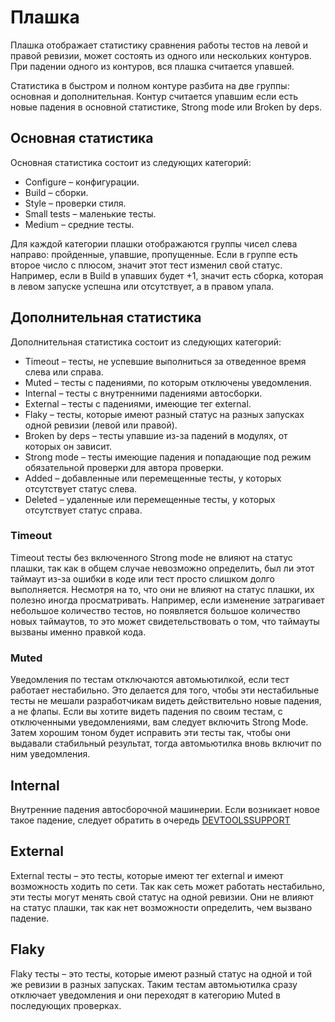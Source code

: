 # Плашка

Плашка отображает статистику сравнения работы тестов на левой и правой ревизии, может состоять из одного или нескольких
контуров. При падении одного из контуров, вся плашка считается упавшей.

Статистика в быстром и полном контуре разбита на две группы: основная и дополнительная. Контур считается упавшим если
есть новые падения в основной статистике, Strong mode или Broken by deps.

## Основная статистика

Основная статистика состоит из следующих категорий:

* Configure – конфигурации.
* Build – сборки.
* Style – проверки стиля.
* Small tests – маленькие тесты.
* Medium – средние тесты.

Для каждой категории плашки отображаются группы чисел слева направо: пройденные, упавшие, пропущенные. Если в группе
есть второе число с плюсом, значит этот тест изменил свой статус. Например, если в Build в упавших будет +1, значит есть
сборка, которая в левом запуске успешна или отсутствует, а в правом упала.

## Дополнительная статистика

Дополнительная статистика состоит из следующих категорий:

* Timeout – тесты, не успевшие выполниться за отведенное время слева или справа.
* Muted – тесты с падениями, по которым отключены уведомления.
* Internal – тесты с внутренними падениями автосборки.
* External – тесты с падениями, имеющие тег external.
* Flaky – тесты, которые имеют разный статус на разных запусках одной ревизии (левой или правой).
* Broken by deps – тесты упавшие из-за падений в модулях, от которых он зависит.
* Strong mode – тесты имеющие падения и попадающие под режим обязательной проверки для автора проверки.
* Added – добавленные или перемещенные тесты, у которых отсутствует статус слева.
* Deleted – удаленные или перемещенные тесты, у которых отсутствует статус справа.

### Timeout

Timeout тесты без включенного Strong mode не влияют на статус плашки, так как в общем случае невозможно определить, был
ли этот таймаут из-за ошибки в коде или тест просто слишком долго выполняется. Несмотря на то, что они не влияют на
статус плашки, их полезно иногда просматривать. Например, если изменение затрагивает небольшое количество тестов, но
появляется большое количество новых таймаутов, то это может свидетельствовать о том, что таймауты вызваны именно правкой
кода.

### Muted

Уведомления по тестам отключаются автомьютилкой, если тест работает нестабильно. Это делается для того, чтобы эти
нестабильные тесты не мешали разработчикам видеть действительно новые падения, а не флапы. Если вы хотите видеть падения
по своим тестам, с отключенными уведомлениями, вам следует включить Strong Mode. Затем хорошим тоном будет исправить эти
тесты так, чтобы они выдавали стабильный результат, тогда автомьютилка вновь включит по ним уведомления.

## Internal

Внутренние падения автосборочной машинерии. Если возникает новое такое падение, следует обратить в
очередь [DEVTOOLSSUPPORT](https://st.yandex-team.ru/DEVTOOLSSUPPORT)

## External

External тесты – это тесты, которые имеют тег external и имеют возможность ходить по сети. Так как сеть может работать
нестабильно, эти тесты могут менять свой статус на одной ревизии. Они не влияют на статус плашки, так как нет
возможности определить, чем вызвано падение.

## Flaky

Flaky тесты – это тесты, которые имеют разный статус на одной и той же ревизии в разных запусках. Таким тестам
автомьютилка сразу отключает уведомления и они переходят в категорию Muted в последующих проверках.


